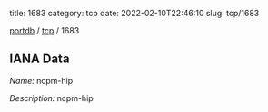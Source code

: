 title: 1683
category: tcp
date: 2022-02-10T22:46:10
slug: tcp/1683

[portdb](/) / [tcp](/category/tcp.html) / 1683


## IANA Data

_Name:_ ncpm-hip

_Description:_ ncpm-hip

